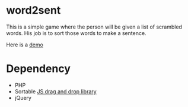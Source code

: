 # word2sent 

This is a simple game where the person will be given a list of scrambled words. His job is to sort those words to make a sentence.

Here is a [demo](http://cvpia.memphis.edu/custom/word2sent/) 

# Dependency 

- PHP 
- Sortable [JS drag and drop library](https://github.com/RubaXa/Sortable)
- jQuery 
